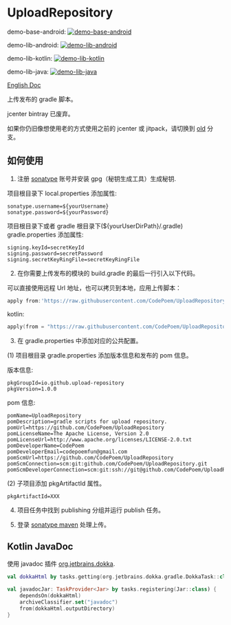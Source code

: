 # UploadRepository

demo-base-android: [![demo-base-android](https://maven-badges.herokuapp.com/maven-central/io.github.codepoem/demo-base-android/badge.svg)](https://maven-badges.herokuapp.com/maven-central/io.github.codepoem/demo-base-android)

demo-lib-android: [![demo-lib-android](https://maven-badges.herokuapp.com/maven-central/io.github.codepoem/demo-lib-android/badge.svg)](https://maven-badges.herokuapp.com/maven-central/io.github.codepoem/demo-lib-android)

demo-lib-kotlin: [![demo-lib-kotlin](https://maven-badges.herokuapp.com/maven-central/io.github.codepoem/demo-lib-kotlin/badge.svg)](https://maven-badges.herokuapp.com/maven-central/io.github.codepoem/demo-lib-kotlin)

demo-lib-java: [![demo-lib-java](https://maven-badges.herokuapp.com/maven-central/io.github.codepoem/demo-lib-java/badge.svg)](https://maven-badges.herokuapp.com/maven-central/io.github.codepoem/demo-lib-java)

[English Doc](README.md)

上传发布的 gradle 脚本。

jcenter bintray 已废弃。

如果你仍旧像想使用老的方式使用之前的 jcenter 或 jitpack，请切换到 [old](https://github.com/CodePoem/UploadRepository/tree/old) 分支。

## 如何使用

1. 注册 [sonatype](https://issues.sonatype.org/) 账号并安装 gpg（秘钥生成工具）生成秘钥.

项目根目录下 local.properties 添加属性:

```properties
sonatype.username=${yourUsername}
sonatype.password=${yourPassword}
```

项目根目录下或者 gradle 根目录下(${yourUserDirPath}/.gradle) gradle.properties 添加属性:

```properties
signing.keyId=secretKeyId
signing.password=secretPassword
signing.secretKeyRingFile=secretKeyRingFile
```

2. 在你需要上传发布的模块的 build.gradle 的最后一行引入以下代码。

可以直接使用远程 Url 地址，也可以拷贝到本地，应用上传脚本：

```gradle
apply from:'https://raw.githubusercontent.com/CodePoem/UploadRepository/main/mavencentral/publish.gradle.kts'
```

kotlin:

```kotlin
apply(from = "https://raw.githubusercontent.com/CodePoem/UploadRepository/main/mavencentral/publish.gradle.kts")
```

3. 在 gradle.properties 中添加对应的公共配置。

(1) 项目根目录 gradle.properties 添加版本信息和发布的 pom 信息。

版本信息:

```properties
pkgGroupId=io.github.upload-repository
pkgVersion=1.0.0
```

pom 信息:

```properties
pomName=UploadRepository
pomDescription=gradle scripts for upload repository.
pomUrl=https://github.com/CodePoem/UploadRepository
pomLicenseName=The Apache License, Version 2.0
pomLicenseUrl=http://www.apache.org/licenses/LICENSE-2.0.txt
pomDeveloperName=CodePoem
pomDeveloperEmail=codepoemfun@gmail.com
pomScmUrl=https://github.com/CodePoem/UploadRepository
pomScmConnection=scm:git:github.com/CodePoem/UploadRepository.git
pomScmDeveloperConnection=scm:git:ssh://git@github.com/CodePoem/UploadRepository.git
```

(2) 子项目添加 pkgArtifactId 属性。

```properties
pkgArtifactId=XXX
```

4. 项目任务中找到 publishing 分组并运行 publish 任务。

5. 登录 [sonatype maven](https://s01.oss.sonatype.org/) 处理上传。

## Kotlin JavaDoc

使用 javadoc 插件 [org.jetbrains.dokka](https://plugins.gradle.org/plugin/org.jetbrains.dokka).

```kotlin
val dokkaHtml by tasks.getting(org.jetbrains.dokka.gradle.DokkaTask::class)

val javadocJar: TaskProvider<Jar> by tasks.registering(Jar::class) {
    dependsOn(dokkaHtml)
    archiveClassifier.set("javadoc")
    from(dokkaHtml.outputDirectory)
}
```
